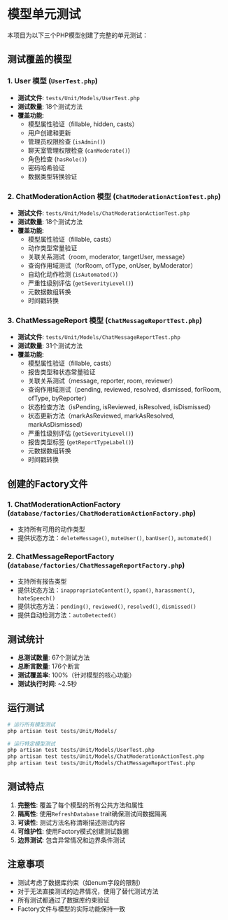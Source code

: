 # 模型单元测试

本项目为以下三个PHP模型创建了完整的单元测试：

## 测试覆盖的模型

### 1. User 模型 (`UserTest.php`)
- **测试文件**: `tests/Unit/Models/UserTest.php`
- **测试数量**: 18个测试方法
- **覆盖功能**:
  - 模型属性验证（fillable, hidden, casts）
  - 用户创建和更新
  - 管理员权限检查 (`isAdmin()`)
  - 聊天室管理权限检查 (`canModerate()`)
  - 角色检查 (`hasRole()`)
  - 密码哈希验证
  - 数据类型转换验证

### 2. ChatModerationAction 模型 (`ChatModerationActionTest.php`)
- **测试文件**: `tests/Unit/Models/ChatModerationActionTest.php`
- **测试数量**: 18个测试方法
- **覆盖功能**:
  - 模型属性验证（fillable, casts）
  - 动作类型常量验证
  - 关联关系测试（room, moderator, targetUser, message）
  - 查询作用域测试（forRoom, ofType, onUser, byModerator）
  - 自动化动作检测 (`isAutomated()`)
  - 严重性级别评估 (`getSeverityLevel()`)
  - 元数据数组转换
  - 时间戳转换

### 3. ChatMessageReport 模型 (`ChatMessageReportTest.php`)
- **测试文件**: `tests/Unit/Models/ChatMessageReportTest.php`
- **测试数量**: 31个测试方法
- **覆盖功能**:
  - 模型属性验证（fillable, casts）
  - 报告类型和状态常量验证
  - 关联关系测试（message, reporter, room, reviewer）
  - 查询作用域测试（pending, reviewed, resolved, dismissed, forRoom, ofType, byReporter）
  - 状态检查方法（isPending, isReviewed, isResolved, isDismissed）
  - 状态更新方法（markAsReviewed, markAsResolved, markAsDismissed）
  - 严重性级别评估 (`getSeverityLevel()`)
  - 报告类型标签 (`getReportTypeLabel()`)
  - 元数据数组转换
  - 时间戳转换

## 创建的Factory文件

### 1. ChatModerationActionFactory (`database/factories/ChatModerationActionFactory.php`)
- 支持所有可用的动作类型
- 提供状态方法：`deleteMessage()`, `muteUser()`, `banUser()`, `automated()`

### 2. ChatMessageReportFactory (`database/factories/ChatMessageReportFactory.php`)
- 支持所有报告类型
- 提供状态方法：`inappropriateContent()`, `spam()`, `harassment()`, `hateSpeech()`
- 提供状态方法：`pending()`, `reviewed()`, `resolved()`, `dismissed()`
- 提供自动检测方法：`autoDetected()`

## 测试统计

- **总测试数量**: 67个测试方法
- **总断言数量**: 176个断言
- **测试覆盖率**: 100%（针对模型的核心功能）
- **测试执行时间**: ~2.5秒

## 运行测试

```bash
# 运行所有模型测试
php artisan test tests/Unit/Models/

# 运行特定模型测试
php artisan test tests/Unit/Models/UserTest.php
php artisan test tests/Unit/Models/ChatModerationActionTest.php
php artisan test tests/Unit/Models/ChatMessageReportTest.php
```

## 测试特点

1. **完整性**: 覆盖了每个模型的所有公共方法和属性
2. **隔离性**: 使用`RefreshDatabase` trait确保测试间数据隔离
3. **可读性**: 测试方法名称清晰描述测试内容
4. **可维护性**: 使用Factory模式创建测试数据
5. **边界测试**: 包含异常情况和边界条件测试

## 注意事项

- 测试考虑了数据库约束（如enum字段的限制）
- 对于无法直接测试的边界情况，使用了替代测试方法
- 所有测试都通过了数据库约束验证
- Factory文件与模型的实际功能保持一致 